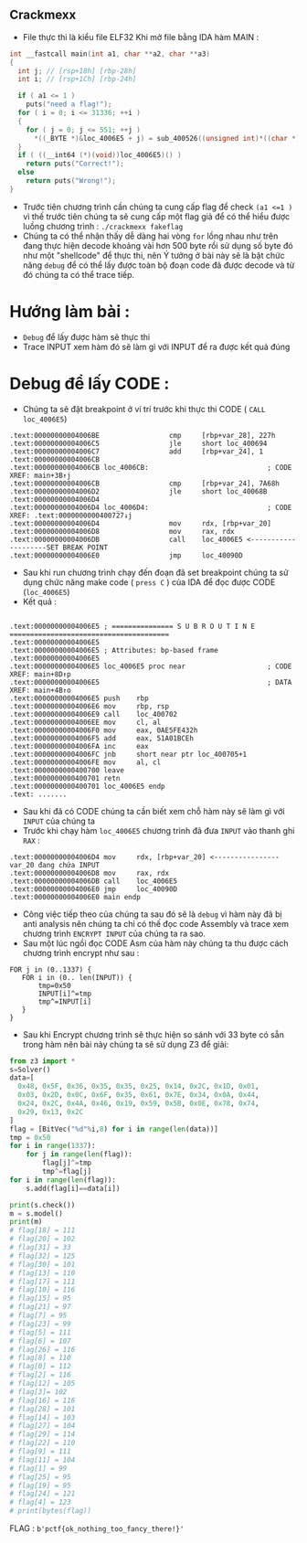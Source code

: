 ## Crackmexx
- File thực thi là kiểu file ELF32 
Khi mở file bằng IDA hàm MAIN :
```C
int __fastcall main(int a1, char **a2, char **a3)
{
  int j; // [rsp+18h] [rbp-28h]
  int i; // [rsp+1Ch] [rbp-24h]

  if ( a1 <= 1 )
    puts("need a flag!");
  for ( i = 0; i <= 31336; ++i )
  {
    for ( j = 0; j <= 551; ++j )
      *((_BYTE *)&loc_4006E5 + j) = sub_400526((unsigned int)*((char *)&loc_4006E5 + j));
  }
  if ( ((__int64 (*)(void))loc_4006E5)() )
    return puts("Correct!");
  else
    return puts("Wrong!");
}

```
- Trước tiên chương trình cần chúng ta cung cấp flag để check `` (a1 <=1 ) `` vì thế trước tiên chúng ta sẽ cung cấp một flag giả để có thể hiểu được luồng chương trình : `./crackmexx fakeflag`
- Chúng ta có thể nhận thấy dễ dàng hai vòng `for` lồng nhau như trên đang thực hiện decode khoảng vài hơn 500 byte rồi sử dụng số byte đó như một "shellcode" để thực thi, nên Ý tưởng ở bài này sẽ là bật chức năng `debug` để có thể lấy được toàn bộ đoạn code đã được decode và từ đó chúng ta có thể trace tiếp.
# Hướng làm bài : 
  - `Debug` để lấy được hàm sẽ thực thi
  - Trace INPUT xem hàm đó sẽ làm gì với INPUT để ra được kết quả đúng
# Debug để lấy CODE :
  - Chúng ta sẽ đặt breakpoint ở ví trí trước khi thực thi CODE ( `CALL loc_4006E5`)
  ```assembly
.text:00000000004006BE                 cmp     [rbp+var_28], 227h
.text:00000000004006C5                 jle     short loc_400694
.text:00000000004006C7                 add     [rbp+var_24], 1
.text:00000000004006CB
.text:00000000004006CB loc_4006CB:                             ; CODE XREF: main+3B↑j
.text:00000000004006CB                 cmp     [rbp+var_24], 7A68h
.text:00000000004006D2                 jle     short loc_40068B
.text:00000000004006D4
.text:00000000004006D4 loc_4006D4:                             ; CODE XREF: .text:0000000000400727↓j
.text:00000000004006D4                 mov     rdx, [rbp+var_20]
.text:00000000004006D8                 mov     rax, rdx
.text:00000000004006DB                 call    loc_4006E5 <--------------------SET BREAK POINT
.text:00000000004006E0                 jmp     loc_40090D
  ```
 - Sau khi run chương trình chạy đến đoạn đã set breakpoint chúng ta sử dụng chức năng make code ( `press C` ) của IDA để đọc được CODE (`loc_4006E5`)
 - Kết quả : 
 ```assembly

.text:00000000004006E5 ; =============== S U B R O U T I N E =======================================
.text:00000000004006E5
.text:00000000004006E5 ; Attributes: bp-based frame
.text:00000000004006E5
.text:00000000004006E5 loc_4006E5 proc near                    ; CODE XREF: main+8D↑p
.text:00000000004006E5                                         ; DATA XREF: main+4B↑o
.text:00000000004006E5 push    rbp
.text:00000000004006E6 mov     rbp, rsp
.text:00000000004006E9 call    loc_400702
.text:00000000004006EE mov     cl, al
.text:00000000004006F0 mov     eax, 0AE5FE432h
.text:00000000004006F5 add     eax, 51A01BCEh
.text:00000000004006FA inc     eax
.text:00000000004006FC jnb     short near ptr loc_400705+1
.text:00000000004006FE mov     al, cl
.text:0000000000400700 leave
.text:0000000000400701 retn
.text:0000000000400701 loc_4006E5 endp
.text: .......
 ```
 - Sau khi đã có CODE chúng ta cần biết xem chỗ hàm này sẽ làm gì với `INPUT` của chúng ta 
 - Trước khi chạy hàm `loc_4006E5` chương trình đã đưa `INPUT` vào thanh ghi `RAX` :
 ```assembly
.text:00000000004006D4 mov     rdx, [rbp+var_20] <---------------- var_20 đang chứa INPUT 
.text:00000000004006D8 mov     rax, rdx
.text:00000000004006DB call    loc_4006E5
.text:00000000004006E0 jmp     loc_40090D
.text:00000000004006E0 main endp
 ```
 - Công việc tiếp theo của chúng ta sau đó sẽ là `debug` vì hàm này đã bị anti analysis nên chúng ta chỉ có thế đọc code Assembly và trace xem chương trình `ENCRYPT INPUT` của chúng ta ra sao.
 - Sau một lúc ngồi đọc CODE Asm của hàm này chúng ta thu được cách chương trình encrypt như sau : 
 ```
 FOR j in (0..1337) {
    FOR i in (0.. len(INPUT)) {
        tmp=0x50
        INPUT[i]^=tmp
        tmp^=INPUT[i]
    }
 }

```
- Sau khi Encrypt chương trình sẽ thực hiện so sánh với 33 byte có sẵn trong hàm nên bài này chúng ta sẽ sử dụng Z3 để giải:
```python 
from z3 import *
s=Solver()
data=[  
  0x48, 0x5F, 0x36, 0x35, 0x35, 0x25, 0x14, 0x2C, 0x1D, 0x01, 
  0x03, 0x2D, 0x0C, 0x6F, 0x35, 0x61, 0x7E, 0x34, 0x0A, 0x44, 
  0x24, 0x2C, 0x4A, 0x46, 0x19, 0x59, 0x5B, 0x0E, 0x78, 0x74, 
  0x29, 0x13, 0x2C
]
flag = [BitVec("%d"%i,8) for i in range(len(data))]
tmp = 0x50
for i in range(1337):
    for j in range(len(flag)):
        flag[j]^=tmp 
        tmp^=flag[j]
for i in range(len(flag)):
    s.add(flag[i]==data[i])

print(s.check())
m = s.model()
print(m)
# flag[18] = 111
# flag[20] = 102
# flag[31] = 33
# flag[32] = 125
# flag[30] = 101
# flag[13] = 110
# flag[17] = 111
# flag[10] = 116
# flag[15] = 95
# flag[21] = 97
# flag[7] = 95
# flag[23] = 99
# flag[5] = 111
# flag[6] = 107
# flag[26] = 116
# flag[8] = 110
# flag[0] = 112
# flag[2] = 116
# flag[12] = 105
# flag[3]= 102
# flag[16] = 116
# flag[28] = 101
# flag[14] = 103
# flag[27] = 104
# flag[29] = 114
# flag[22] = 110
# flag[9] = 111
# flag[11] = 104
# flag[1] = 99
# flag[25] = 95
# flag[19] = 95
# flag[24] = 121
# flag[4] = 123
# print(bytes(flag))

```
FLAG : `b'pctf{ok_nothing_too_fancy_there!}'`

